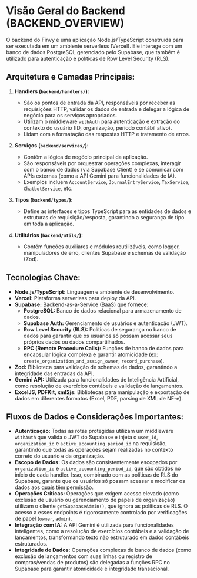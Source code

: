 # Visão Geral do Backend (BACKEND_OVERVIEW)

O backend do Finvy é uma aplicação Node.js/TypeScript construída para ser executada em um ambiente serverless (Vercel). Ele interage com um banco de dados PostgreSQL gerenciado pelo Supabase, que também é utilizado para autenticação e políticas de Row Level Security (RLS).

## Arquitetura e Camadas Principais:

1.  **Handlers (`backend/handlers/`):**
    *   São os pontos de entrada da API, responsáveis por receber as requisições HTTP, validar os dados de entrada e delegar a lógica de negócio para os serviços apropriados.
    *   Utilizam o middleware `withAuth` para autenticação e extração do contexto do usuário (ID, organização, período contábil ativo).
    *   Lidam com a formatação das respostas HTTP e tratamento de erros.

2.  **Serviços (`backend/services/`):**
    *   Contêm a lógica de negócio principal da aplicação.
    *   São responsáveis por orquestrar operações complexas, interagir com o banco de dados (via Supabase Client) e se comunicar com APIs externas (como a API Gemini para funcionalidades de IA).
    *   Exemplos incluem `AccountService`, `JournalEntryService`, `TaxService`, `ChatbotService`, etc.

3.  **Tipos (`backend/types/`):**
    *   Define as interfaces e tipos TypeScript para as entidades de dados e estruturas de requisição/resposta, garantindo a segurança de tipo em toda a aplicação.

4.  **Utilitários (`backend/utils/`):**
    *   Contém funções auxiliares e módulos reutilizáveis, como logger, manipuladores de erro, clientes Supabase e schemas de validação (Zod).

## Tecnologias Chave:

*   **Node.js/TypeScript:** Linguagem e ambiente de desenvolvimento.
*   **Vercel:** Plataforma serverless para deploy da API.
*   **Supabase:** Backend-as-a-Service (BaaS) que fornece:
    *   **PostgreSQL:** Banco de dados relacional para armazenamento de dados.
    *   **Supabase Auth:** Gerenciamento de usuários e autenticação (JWT).
    *   **Row Level Security (RLS):** Políticas de segurança no banco de dados para garantir que os usuários só possam acessar seus próprios dados ou dados compartilhados.
    *   **RPC (Remote Procedure Calls):** Funções de banco de dados para encapsular lógica complexa e garantir atomicidade (ex: `create_organization_and_assign_owner`, `record_purchase`).
*   **Zod:** Biblioteca para validação de schemas de dados, garantindo a integridade das entradas da API.
*   **Gemini API:** Utilizada para funcionalidades de Inteligência Artificial, como resolução de exercícios contábeis e validação de lançamentos.
*   **ExcelJS, PDFKit, xml2js:** Bibliotecas para manipulação e exportação de dados em diferentes formatos (Excel, PDF, parsing de XML de NF-e).

## Fluxos de Dados e Considerações Importantes:

*   **Autenticação:** Todas as rotas protegidas utilizam um middleware `withAuth` que valida o JWT do Supabase e injeta o `user_id`, `organization_id` e `active_accounting_period_id` na requisição, garantindo que todas as operações sejam realizadas no contexto correto do usuário e da organização.
*   **Escopo de Dados:** Os dados são consistentemente escopados por `organization_id` e `active_accounting_period_id`, que são obtidos no início de cada handler. Isso, combinado com as políticas de RLS do Supabase, garante que os usuários só possam acessar e modificar os dados aos quais têm permissão.
*   **Operações Críticas:** Operações que exigem acesso elevado (como exclusão de usuário ou gerenciamento de papéis de organização) utilizam o cliente `getSupabaseAdmin()`, que ignora as políticas de RLS. O acesso a esses endpoints é rigorosamente controlado por verificações de papel (`owner`, `admin`).
*   **Integração com IA:** A API Gemini é utilizada para funcionalidades inteligentes, como a resolução de exercícios contábeis e a validação de lançamentos, transformando texto não estruturado em dados contábeis estruturados.
*   **Integridade de Dados:** Operações complexas de banco de dados (como exclusão de lançamentos com suas linhas ou registro de compras/vendas de produtos) são delegadas a funções RPC no Supabase para garantir atomicidade e integridade transacional.
